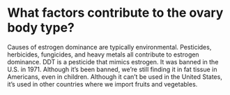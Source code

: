 # What factors contribute to the ovary body type?

Causes of estrogen dominance are typically environmental. Pesticides, herbicides, fungicides, and heavy metals all contribute to estrogen dominance. DDT is a pesticide that mimics estrogen. It was banned in the U.S. in 1971. Although it’s been banned, we’re still finding it in fat tissue in Americans, even in children. Although it can’t be used in the United States, it’s used in other countries where we import fruits and vegetables.